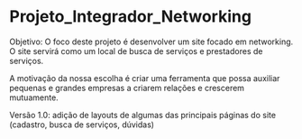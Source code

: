 # Projeto_Integrador_Networking

Objetivo: O foco deste projeto é desenvolver um site focado em networking. O site servirá como um local de busca de serviços e prestadores de serviços.

A motivação da nossa escolha é criar uma ferramenta que possa auxiliar pequenas e grandes empresas a criarem relações e crescerem mutuamente.

Versão 1.0: adição de layouts de algumas das principais páginas do site (cadastro, busca de serviços, dúvidas)
